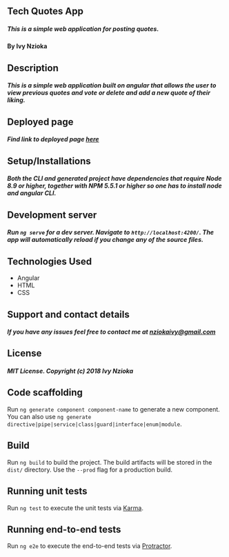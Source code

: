 ## Tech Quotes App

##### This is a simple web application for posting quotes.

#### By **Ivy Nzioka**

## Description

##### This is a simple web application built on angular that allows the user to view previous quotes and vote or delete and add a new quote of their liking.

## Deployed page
##### Find link to deployed page [here](https://nziokaivy.github.io/quote-project/)

## Setup/Installations

##### Both the CLI and generated project have dependencies that require Node 8.9 or higher, together with NPM 5.5.1 or higher so one has to install node and angular CLI.

## Development server

##### Run `ng serve` for a dev server. Navigate to `http://localhost:4200/`. The app will automatically reload if you change any of the source files.


## Technologies Used
* Angular
* HTML
* CSS

## Support and contact details
##### If you have any issues feel free to contact me at nziokaivy@gmail.com

## License
##### MIT License. Copyright (c) 2018 Ivy Nzioka  







## Code scaffolding

Run `ng generate component component-name` to generate a new component. You can also use `ng generate directive|pipe|service|class|guard|interface|enum|module`.

## Build

Run `ng build` to build the project. The build artifacts will be stored in the `dist/` directory. Use the `--prod` flag for a production build.

## Running unit tests

Run `ng test` to execute the unit tests via [Karma](https://karma-runner.github.io).

## Running end-to-end tests

Run `ng e2e` to execute the end-to-end tests via [Protractor](http://www.protractortest.org/).

